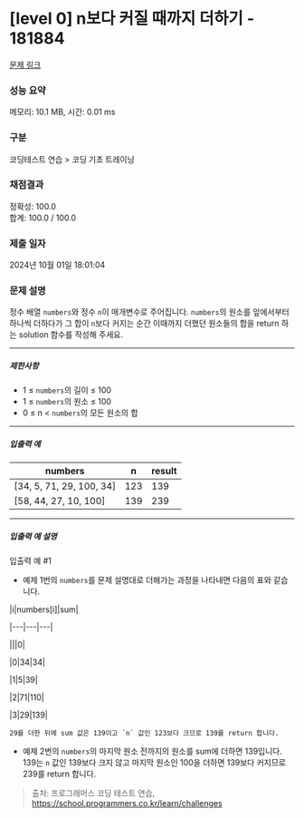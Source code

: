 # [level 0] n보다 커질 때까지 더하기 - 181884 

[문제 링크](https://school.programmers.co.kr/learn/courses/30/lessons/181884) 

### 성능 요약

메모리: 10.1 MB, 시간: 0.01 ms

### 구분

코딩테스트 연습 > 코딩 기초 트레이닝

### 채점결과

정확성: 100.0<br/>합계: 100.0 / 100.0

### 제출 일자

2024년 10월 01일 18:01:04

### 문제 설명

<p>정수 배열 <code>numbers</code>와 정수 <code>n</code>이 매개변수로 주어집니다. <code>numbers</code>의 원소를 앞에서부터 하나씩 더하다가 그 합이 <code>n</code>보다 커지는 순간 이때까지 더했던 원소들의 합을 return 하는 solution 함수를 작성해 주세요.</p>

<hr>

<h5>제한사항</h5>

<ul>
<li>1 ≤ <code>numbers</code>의 길이 ≤ 100</li>
<li>1 ≤ <code>numbers</code>의 원소 ≤ 100</li>
<li>0 ≤ n &lt; <code>numbers</code>의 모든 원소의 합</li>
</ul>

<hr>

<h5>입출력 예</h5>
<table class="table">
        <thead><tr>
<th>numbers</th>
<th>n</th>
<th>result</th>
</tr>
</thead>
        <tbody><tr>
<td>[34, 5, 71, 29, 100, 34]</td>
<td>123</td>
<td>139</td>
</tr>
<tr>
<td>[58, 44, 27, 10, 100]</td>
<td>139</td>
<td>239</td>
</tr>
</tbody>
      </table>
<hr>

<h5>입출력 예 설명</h5>

<p>입출력 예 #1</p>

<ul>
<li>예제 1번의 <code>numbers</code>를 문제 설명대로 더해가는 과정을 나타내면 다음의 표와 같습니다.</li>
</ul>

<p>|i|numbers[i]|sum|</p>

<p>|---|---|---|</p>

<p>|||0|</p>

<p>|0|34|34|</p>

<p>|1|5|39|</p>

<p>|2|71|110|</p>

<p>|3|29|139|</p>
<div class="highlight"><pre class="codehilite"><code>29를 더한 뒤에 sum 값은 139이고 `n` 값인 123보다 크므로 139를 return 합니다.
</code></pre></div>
<ul>
<li>예제 2번의 <code>numbers</code>의 마지막 원소 전까지의 원소를 sum에 더하면 139입니다. 139는 <code>n</code> 값인 139보다 크지 않고 마지막 원소인 100을 더하면 139보다 커지므로 239를 return 합니다.</li>
</ul>


> 출처: 프로그래머스 코딩 테스트 연습, https://school.programmers.co.kr/learn/challenges